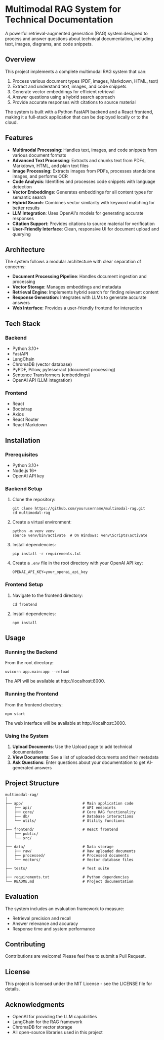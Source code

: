 # Multimodal RAG System for Technical Documentation

A powerful retrieval-augmented generation (RAG) system designed to process and answer questions about technical documentation, including text, images, diagrams, and code snippets.

## Overview

This project implements a complete multimodal RAG system that can:

1. Process various document types (PDF, images, Markdown, HTML, text)
2. Extract and understand text, images, and code snippets
3. Generate vector embeddings for efficient retrieval
4. Answer questions using a hybrid search approach
5. Provide accurate responses with citations to source material

The system is built with a Python FastAPI backend and a React frontend, making it a full-stack application that can be deployed locally or to the cloud.

## Features

- **Multimodal Processing**: Handles text, images, and code snippets from various document formats
- **Advanced Text Processing**: Extracts and chunks text from PDFs, Markdown, HTML, and plain text files
- **Image Processing**: Extracts images from PDFs, processes standalone images, and performs OCR
- **Code Analysis**: Identifies and processes code snippets with language detection
- **Vector Embeddings**: Generates embeddings for all content types for semantic search
- **Hybrid Search**: Combines vector similarity with keyword matching for better results
- **LLM Integration**: Uses OpenAI's models for generating accurate responses
- **Citation Support**: Provides citations to source material for verification
- **User-Friendly Interface**: Clean, responsive UI for document upload and querying

## Architecture

The system follows a modular architecture with clear separation of concerns:

- **Document Processing Pipeline**: Handles document ingestion and processing
- **Vector Storage**: Manages embeddings and metadata
- **Retrieval Engine**: Implements hybrid search for finding relevant content
- **Response Generation**: Integrates with LLMs to generate accurate answers
- **Web Interface**: Provides a user-friendly frontend for interaction


## Tech Stack

### Backend
- Python 3.10+
- FastAPI
- LangChain
- ChromaDB (vector database)
- PyPDF, Pillow, pytesseract (document processing)
- Sentence Transformers (embeddings)
- OpenAI API (LLM integration)

### Frontend
- React
- Bootstrap
- Axios
- React Router
- React Markdown

## Installation

### Prerequisites
- Python 3.10+
- Node.js 16+
- OpenAI API key

### Backend Setup

1. Clone the repository:
   ```
   git clone https://github.com/yourusername/multimodal-rag.git
   cd multimodal-rag
   ```

2. Create a virtual environment:
   ```
   python -m venv venv
   source venv/bin/activate  # On Windows: venv\Scripts\activate
   ```

3. Install dependencies:
   ```
   pip install -r requirements.txt
   ```

4. Create a `.env` file in the root directory with your OpenAI API key:
   ```
   OPENAI_API_KEY=your_openai_api_key
   ```

### Frontend Setup

1. Navigate to the frontend directory:
   ```
   cd frontend
   ```

2. Install dependencies:
   ```
   npm install
   ```

## Usage

### Running the Backend

From the root directory:

```
uvicorn app.main:app --reload
```

The API will be available at http://localhost:8000.

### Running the Frontend

From the frontend directory:

```
npm start
```

The web interface will be available at http://localhost:3000.

### Using the System

1. **Upload Documents**: Use the Upload page to add technical documentation
2. **View Documents**: See a list of uploaded documents and their metadata
3. **Ask Questions**: Enter questions about your documentation to get AI-generated answers

## Project Structure

```
multimodal-rag/
│
├── app/                           # Main application code
│   ├── api/                       # API endpoints
│   ├── core/                      # Core RAG functionality
│   ├── db/                        # Database interactions
│   └── utils/                     # Utility functions
│
├── frontend/                      # React frontend
│   ├── public/
│   └── src/
│
├── data/                          # Data storage
│   ├── raw/                       # Raw uploaded documents
│   ├── processed/                 # Processed documents
│   └── vectors/                   # Vector database files
│
├── tests/                         # Test suite
│
├── requirements.txt               # Python dependencies
└── README.md                      # Project documentation
```

## Evaluation

The system includes an evaluation framework to measure:

- Retrieval precision and recall
- Answer relevance and accuracy
- Response time and system performance

## Contributing

Contributions are welcome! Please feel free to submit a Pull Request.

## License

This project is licensed under the MIT License - see the LICENSE file for details.

## Acknowledgments

- OpenAI for providing the LLM capabilities
- LangChain for the RAG framework
- ChromaDB for vector storage
- All open-source libraries used in this project
